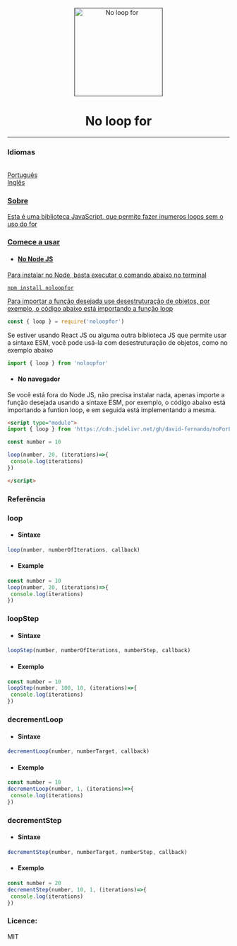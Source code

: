<p align="center">
  <a href="" rel="noopener">
 <img width=200px height=200px src="https://images2.imgbox.com/23/40/erCGj2jK_o.png" alt="No loop for"></a>
</p>

<h1 align="center">No loop for</h1>

---

### Idiomas
<ul style="display:inline; list-style-type:none">
  <li style="list-style-type:none"><a href="#">Português</li>
  <li style="list-style-type:none"><a href="README.md">Inglês</li>
</ul>

### Sobre
Esta é uma biblioteca JavaScript, que permite fazer inumeros loops sem o uso do for

### Comece a usar

  - <h4>No Node JS</h4>
  Para instalar no Node, basta executar o comando abaixo no terminal
  ```
  npm install noloopfor
  ```
  Para importar a função desejada use desestruturação de objetos, por exemplo, o código abaixo está importando a função loop
  ```javascript
  const { loop } = require('noloopfor')
  ```
  Se estiver usando React JS ou alguma outra biblioteca JS que permite usar a sintaxe ESM, você pode usá-la com desestruturação de objetos, como no exemplo abaixo
  ```javascript
  import { loop } from 'noloopfor'
  ```
   - <h4>No navegador</h4>
  Se você está fora do Node JS, não precisa instalar nada, apenas importe a função desejada usando a sintaxe ESM, por exemplo, o código abaixo está importando a funtion loop, e em seguida está implementando a mesma.
  
  ```html
  <script type="module">
  import { loop } from 'https://cdn.jsdelivr.net/gh/david-fernando/noForLoop/dist/noforloop.js'

  const number = 10

  loop(number, 20, (iterations)=>{
   console.log(iterations)
  })

  </script>
  ```

### Referência

### loop
   - <h4>Sintaxe</h4>
  ```javascript
  loop(number, numberOfIterations, callback)
  ```
  - <h4>Example</h4>
  ```javascript
  const number = 10
  loop(number, 20, (iterations)=>{
   console.log(iterations)
  })
  ```
### loopStep
   - <h4>Sintaxe</h4>
  ```javascript
  loopStep(number, numberOfIterations, numberStep, callback)
  ```
  - <h4>Exemplo</h4>
  ```javascript
  const number = 10
  loopStep(number, 100, 10, (iterations)=>{
   console.log(iterations)
  })
  ```
  

### decrementLoop
   - <h4>Sintaxe</h4>
  ```javascript
  decrementLoop(number, numberTarget, callback)
  ```
  - <h4>Exemplo</h4>
  ```javascript
  const number = 10
  decrementLoop(number, 1, (iterations)=>{
   console.log(iterations)
  })
  ```
  
### decrementStep
   - <h4>Sintaxe</h4>
  ```javascript
  decrementStep(number, numberTarget, numberStep, callback)
  ```
  - <h4>Exemplo</h4>
  ```javascript
  const number = 20
  decrementStep(number, 10, 1, (iterations)=>{
   console.log(iterations)
  })
  ```

### Licence:
MIT
